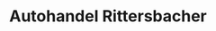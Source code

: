 ---
title: "Autohandel Rittersbacher"
url: /germersheim/autohandel-rittersbacher/
shop: Autohaus
---